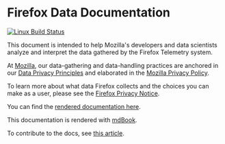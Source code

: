 # Firefox Data Documentation

[![Linux Build Status](https://travis-ci.org/mozilla/firefox-data-docs.svg?branch=master)](https://travis-ci.org/mozilla/firefox-data-docs)

This document is intended to help Mozilla's developers and data scientists analyze and interpret the data gathered 
by the Firefox Telemetry system.

At [Mozilla](https://www.mozilla.org), our data-gathering and data-handling practices are anchored in our
[Data Privacy Principles](https://www.mozilla.org/en-US/privacy/principles/) and elaborated in the
[Mozilla Privacy Policy](https://www.mozilla.org/en-US/privacy/).

To learn more about what data Firefox collects and the choices you can make as a user, please see the
[Firefox Privacy Notice](https://www.mozilla.org/en-US/privacy/firefox/). 

You can find the [rendered documentation here](https://mozilla.github.io/firefox-data-docs/).

This documentation is rendered with [mdBook](https://github.com/rust-lang-nursery/mdBook).

To contribute to the docs, see [this article](src/meta/contributing.md).
